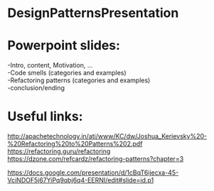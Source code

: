 # DesignPatternsPresentation

# Powerpoint slides:
-Intro, content, Motivation, ... <br>
-Code smells (categories and examples) <br>
-Refactoring patterns (categories and examples) <br>
-conclusion/ending <br>
# Useful links:
http://apachetechnology.in/ati/www/KC/dw/Joshua_Kerievsky%20-%20Refactoring%20to%20Patterns%202.pdf <br>
https://refactoring.guru/refactoring <br>
https://dzone.com/refcardz/refactoring-patterns?chapter=3 <br>


https://docs.google.com/presentation/d/1cBqT6ijecxa-45-VciNDOF5j67YiPq9qbj6q4-EERNI/edit#slide=id.p1
